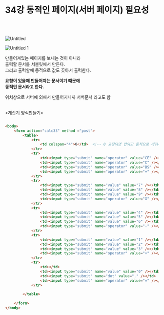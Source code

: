 

# 34강 동적인 페이지(서버 페이지) 필요성
<br><br>

![Untitled](https://user-images.githubusercontent.com/89206108/165333385-239af50a-8f45-417c-8d2d-ccb23f78ad57.png)

![Untitled 1](https://user-images.githubusercontent.com/89206108/165333401-35b3ce05-5e3d-42d1-b0af-ce8e9f28f145.png)



만들어져있는 페이지를 보내는 것이 아니라  
출력할 문서를 서블릿에서 만든다.  
그리고 출력할때 동적으로 값도 꽂아서 출력한다.  

**요청이 있을때 만들어지는 문서이기 때문에**  
**동적인 문서라고 한다.**  

위치상으로 서버에 의해서 만들어지니까 서버문서 라고도 함
<br><br>


<계산기 양식만들기>

```html

<body>
	<form action="calc33" method ="post">
		<table>
			<tr>
				<td colspan="4">0</td>  <!-- 0 고정되면 안되고 동적으로 바뀌게 해줘야함  -->
			</tr>
			<tr>
				<td><input type="submit" name="operator" value="CE" /></td>
				<td><input type="submit" name="operator" value="C" /></td>
				<td><input type="submit" name="operator" value="BS" /></td>
				<td><input type="submit" name="operator" value="÷" /></td>
			</tr>
			<tr>
				<td><input type="submit" name="value" value="7" /></td>
				<td><input type="submit" name="value" value="8" /></td>
				<td><input type="submit" name="value" value="9" /></td>
				<td><input type="submit" name="operator" value="X" /></td>
			</tr>
			<tr>
				<td><input type="submit" name="value" value="4" /></td>
				<td><input type="submit" name="value" value="5" /></td>
				<td><input type="submit" name="value" value="6" /></td>
				<td><input type="submit" name="operator" value="-" /></td>
			</tr>
			<tr>
				<td><input type="submit" name="value" value="1" /></td>
				<td><input type="submit" name="value" value="2" /></td>
				<td><input type="submit" name="value" value="3" /></td>
				<td><input type="submit" name="operator" value="+" /></td>
			</tr>
			<tr>
				<td></td>
				<td><input type="submit" name="value" value="0" /></td>
				<td><input type="submit" name="dot" value="." /></td>
				<td><input type="submit" name="operator" value="=" /></td>
			</tr>
			
		</table>
		
	</form>
</body>
```
